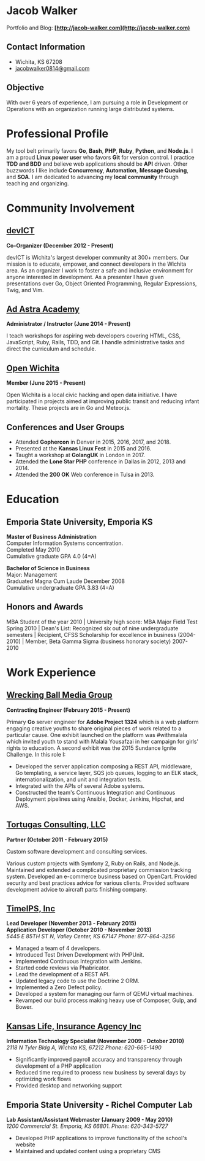 # Jacob Walker

Portfolio and Blog: **[http://jacob-walker.com](http://jacob-walker.com)**

## Contact Information
* Wichita, KS 67208
* [jacobwalker0814@gmail.com](mailto:jacobwalker0814@gmail.com)

## Objective
With over 6 years of experience, I am pursuing a role in Development or
Operations with an organization running large distributed systems.

# Professional Profile
My tool belt primarily favors **Go**, **Bash**, **PHP**, **Ruby**, **Python**,
and **Node.js**. I am a proud **Linux power user** who favors **Git** for
version control. I practice **TDD and BDD** and believe web applications should
be **API** driven. Other buzzwords I like include **Concurrency**,
**Automation**, **Message Queuing**, and **SOA**. I am dedicated to advancing
my **local community** through teaching and organizing.

# Community Involvement
## [devICT](https://devict.org)
**Co-Organizer (December 2012 - Present)**

devICT is Wichita's largest developer community at 300+ members. Our mission is
to educate, empower, and connect developers in the Wichita area. As an
organizer I work to foster a safe and inclusive environment for anyone
interested in development. As a presenter I have given presentations over Go,
Object Oriented Programming, Regular Expressions, Twig, and Vim.

## [Ad Astra Academy](http://adastraacademy.com)
**Administrator / Instructor (June 2014 - Present)**  

I teach workshops for aspiring web developers covering HTML, CSS, JavaScript,
Ruby, Rails, TDD, and Git. I handle administrative tasks and direct the
curriculum and schedule.

## [Open Wichita](http://openwichita.com)
**Member (June 2015 - Present)**  

Open Wichita is a local civic hacking and open data initiative. I have
participated in projects aimed at improving public transit and reducing infant
mortality. These projects are in Go and Meteor.js.

## Conferences and User Groups
* Attended **Gophercon** in Denver in 2015, 2016, 2017, and 2018.
* Presented at the **Kansas Linux Fest** in 2015 and 2016.
* Taught a workshop at **GolangUK** in London in 2017.
* Attended the **Lone Star PHP** conference in Dallas in 2012, 2013 and 2014.
* Attended the **200 OK** Web conference in Tulsa in 2013.

# Education
## Emporia State University, Emporia KS
**Master of Business Administration**  
Computer Information Systems concentration.  
Completed May 2010  
Cumulative graduate GPA 4.0 (4=A)

**Bachelor of Science in Business**  
Major: Management  
Graduated Magna Cum Laude December 2008  
Cumulative undergraduate GPA 3.83 (4=A)

## Honors and Awards
MBA Student of the year 2010 | University high score: MBA Major Field Test Spring 2010 | Dean's List: Recognized six out of nine undergraduate semesters | Recipient, CFSS Scholarship for excellence in business (2004-2010) | Member, Beta Gamma Sigma (business honorary society) 2007-2010

# Work Experience
## [Wrecking Ball Media Group](http://wreckingballmediagroup.com)
**Contracting Engineer (February 2015 - Present)**  

Primary **Go** server engineer for **Adobe Project 1324** which is a web
platform engaging creative youths to share original pieces of work related to a
particular cause. One exhibit launched on the platform was #withmalala which
invited youth to stand with Malala Yousafzai in her campaign for girls' rights
to education. A second exhibit was the 2015 Sundance Ignite Challenge. In this role I:

* Developed the server application composing a REST API, middleware, Go
  templating, a service layer, SQS job queues, logging to an ELK stack,
  internationalization, and unit and integration tests.
* Integrated with the APIs of several Adobe systems.
* Constructed the team's Continuous Integration and Continuous Deployment
  pipelines using Ansible, Docker, Jenkins, Hipchat, and AWS.

## [Tortugas Consulting, LLC](http://tortugas-llc.com)
**Partner (October 2011 - February 2015)**  

Custom software development and consulting services.

Various custom projects with Symfony 2, Ruby on Rails, and Node.js.
Maintained and extended a complicated proprietary commission tracking system.
Developed an e-commerce business based on OpenCart.
Provided security and best practices advice for various clients.
Provided software development advice to aircraft parts finishing company.

## [TimeIPS, Inc](http://timeips.com)
**Lead Developer (November 2013 - February 2015)**  
**Application Developer (October 2010 - November 2013)**  
*5445 E 85TH ST N, Valley Center, KS 67147 Phone: 877-864-3256*

* Managed a team of 4 developers.
* Introduced Test Driven Development with PHPUnit.
* Implemented Continuous Integration with Jenkins.
* Started code reviews via Phabricator.
* Lead the development of a REST API.
* Updated legacy code to use the Doctrine 2 ORM.
* Implemented a Zero Defect policy.
* Developed a system for managing our farm of QEMU virtual machines.
* Revamped our build process making heavy use of Composer, Gulp, and Bower.

## [Kansas Life, Insurance Agency Inc](http://kslifeinc.com/)
**Information Technology Specialist (November 2009 - October 2010)**  
*2118 N Tyler Bldg A, Wichita KS, 67212 Phone: 620-665-1490*

* Significantly improved payroll accuracy and transparency through development
  of a PHP application
* Reduced time required to process new business by several days by optimizing work flows
* Provided desktop and networking support

## Emporia State University - Richel Computer Lab
**Lab Assistant/Assistant Webmaster (January 2009 - May 2010)**  
*1200 Commercial St. Emporia, KS 66801. Phone: 620-343-5727*

* Developed PHP applications to improve functionality of the school's website
* Maintained and updated content using a proprietary CMS
